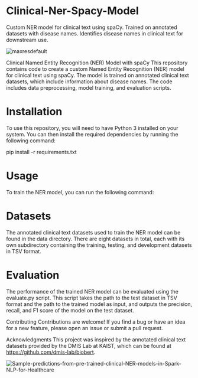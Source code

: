 # Clinical-Ner-Spacy-Model
Custom NER model for clinical text using spaCy. Trained on annotated datasets with disease names. Identifies disease names in clinical text for downstream use.

![maxresdefault](https://user-images.githubusercontent.com/109751694/223702708-85e753e6-b741-4535-b801-8ec380f1aa72.jpg)

Clinical Named Entity Recognition (NER) Model with spaCy
This repository contains code to create a custom Named Entity Recognition (NER) model for clinical text using spaCy. The model is trained on annotated clinical text datasets, which include information about disease names. The code includes data preprocessing, model training, and evaluation scripts.

# Installation
To use this repository, you will need to have Python 3 installed on your system. You can then install the required dependencies by running the following command:

pip install -r requirements.txt
# Usage
To train the NER model, you can run the following command:

# Datasets
The annotated clinical text datasets used to train the NER model can be found in the data directory. There are eight datasets in total, each with its own subdirectory containing the training, testing, and development datasets in TSV format.

# Evaluation
The performance of the trained NER model can be evaluated using the evaluate.py script. This script takes the path to the test dataset in TSV format and the path to the trained model as input, and outputs the precision, recall, and F1 score of the model on the test dataset.

Contributing
Contributions are welcome! If you find a bug or have an idea for a new feature, please open an issue or submit a pull request.

Acknowledgments
This project was inspired by the annotated clinical text datasets provided by the DMIS Lab at KAIST, which can be found at https://github.com/dmis-lab/biobert.

![Sample-predictions-from-pre-trained-clinical-NER-models-in-Spark-NLP-for-Healthcare](https://user-images.githubusercontent.com/109751694/223702520-2ed047ea-9c0e-4608-afc6-53c1fff264e0.png)
